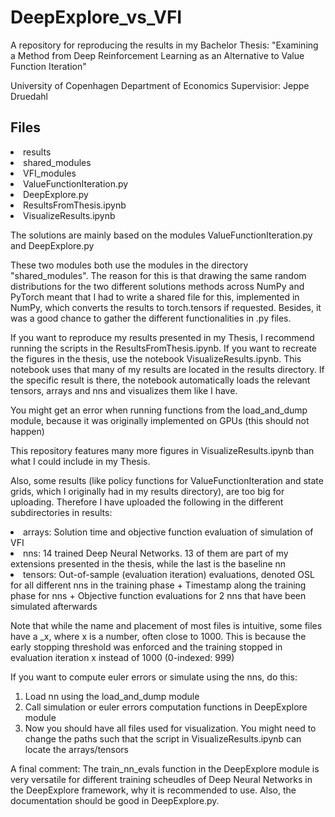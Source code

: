 # DeepExplore_vs_VFI
A repository for reproducing the results in my Bachelor Thesis: "Examining a Method from Deep Reinforcement Learning as an Alternative
to Value Function Iteration"

University of Copenhagen
Department of Economics
Supervisior: Jeppe Druedahl

## Files

<li>results</li>
<li>shared_modules</li>
<li>VFI_modules</li>
<li>ValueFunctionIteration.py</li>
<li>DeepExplore.py</li>
<li>ResultsFromThesis.ipynb</li>
<li>VisualizeResults.ipynb</li>


The solutions are mainly based on the modules ValueFunctionIteration.py and DeepExplore.py

These two modules both use the modules in the directory "shared_modules". The reason for this is that drawing the same random distributions for the two different solutions methods across NumPy and PyTorch meant that I had to write a shared file for this, implemented in NumPy, which converts the results to torch.tensors if requested. Besides, it was a good chance to gather the different functionalities in .py files.

If you want to reproduce my results presented in my Thesis, I recommend running the scripts in the ResultsFromThesis.ipynb. If you want to recreate the figures in the thesis, use the notebook VisualizeResults.ipynb. This notebook uses that many of my results are located in the results directory. If the specific result is there, the notebook automatically loads the relevant tensors, arrays and nns and visualizes them like I have.

You might get an error when running functions from the load_and_dump module, because it was originally implemented on GPUs (this should not happen)

This repository features many more figures in VisualizeResults.ipynb than what I could include in my Thesis.

Also, some results (like policy functions for ValueFunctionIteration and state grids, which I originally had in my results directory), are too big for uploading. Therefore I have uploaded the following in the different subdirectories in results:
<li>arrays: Solution time and objective function evaluation of simulation of VFI</li>
<li>nns: 14 trained Deep Neural Networks. 13 of them are part of my extensions presented in the thesis, while the last is the baseline nn</li>
<li>tensors: Out-of-sample (evaluation iteration) evaluations, denoted OSL for all different nns in the training phase + Timestamp along the training phase for nns + Objective function evaluations for 2 nns that have been simulated afterwards </li>

Note that while the name and placement of most files is intuitive, some files have a _x, where x is a number, often close to 1000. This is because the early stopping threshold was enforced and the training stopped in evaluation iteration x instead of 1000 (0-indexed: 999)

If you want to compute euler errors or simulate using the nns, do this:
1) Load nn using the load_and_dump module
2) Call simulation or euler errors computation functions in DeepExplore module
3) Now you should have all files used for visualization. You might need to change the paths such that the script in VisualizeResults.ipynb can locate the arrays/tensors

A final comment: The train_nn_evals function in the DeepExplore module is very versatile for different training scheudles of Deep Neural Networks in the DeepExplore framework, why it is recommended to use. Also, the documentation should be good in DeepExplore.py.
